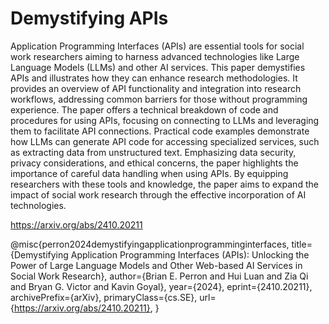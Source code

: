 # Demystifying APIs
 
Application Programming Interfaces (APIs) are essential tools for social work researchers aiming to harness advanced technologies like Large Language Models (LLMs) and other AI services. This paper demystifies APIs and illustrates how they can enhance research methodologies. It provides an overview of API functionality and integration into research workflows, addressing common barriers for those without programming experience. The paper offers a technical breakdown of code and procedures for using APIs, focusing on connecting to LLMs and leveraging them to facilitate API connections. Practical code examples demonstrate how LLMs can generate API code for accessing specialized services, such as extracting data from unstructured text. Emphasizing data security, privacy considerations, and ethical concerns, the paper highlights the importance of careful data handling when using APIs. By equipping researchers with these tools and knowledge, the paper aims to expand the impact of social work research through the effective incorporation of AI technologies.

https://arxiv.org/abs/2410.20211

@misc{perron2024demystifyingapplicationprogramminginterfaces,
      title={Demystifying Application Programming Interfaces (APIs): Unlocking the Power of Large Language Models and Other Web-based AI Services in Social Work Research}, 
      author={Brian E. Perron and Hui Luan and Zia Qi and Bryan G. Victor and Kavin Goyal},
      year={2024},
      eprint={2410.20211},
      archivePrefix={arXiv},
      primaryClass={cs.SE},
      url={https://arxiv.org/abs/2410.20211}, 
}